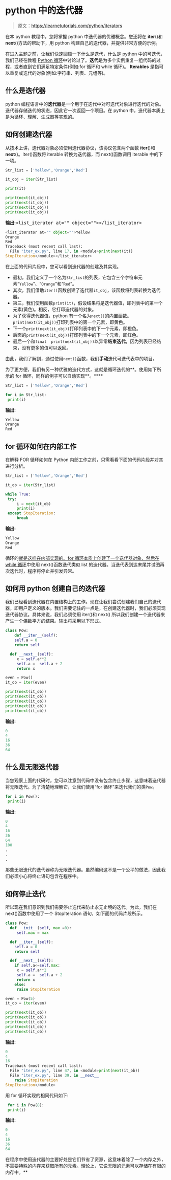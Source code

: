 # python 中的迭代器

> 原文：<https://learnetutorials.com/python/iterators>

在本 python 教程中，您将掌握 python 中迭代器的优雅概念。您还将在 __iter__()和 __next__()方法的帮助下，用 python 构建自己的迭代器，并提供非常方便的示例。

在进入主题之前，让我们快速回顾一下什么是迭代，什么是 python 中的可迭代，我们已经在教程 [Python 循环](../python/python-loop-tutorials)中讨论过了。**迭代**是为多个实例重复一组代码的过程，或者直到它们满足特定条件(例如:for 循环和 while 循环)。 **Iterables** 是指可以重复或迭代的对象(例如:字符串、列表、元组等)。

## 什么是迭代器

python 编程语言中的**迭代器**是一个用于在迭代中对可迭代对象进行迭代的对象。迭代器存储迭代的状态，因此它一次返回一个项目。在 python 中，迭代器本质上是为循环、理解、生成器等实现的。

## 如何创建迭代器

从技术上讲，迭代器对象必须使用迭代器协议，该协议包含两个函数 __iter__()和 __next__()。iter()函数将 iterable 转换为迭代器，而 next()函数调用 iterable 中的下一项。

```py
Str_list = ['Yellow','Orange','Red']

it_obj = iter(Str_list)

print(it)

print(next(it_obj))
print(next(it_obj))
print(next(it_obj))
print(next(it_obj)) 

```

**输出:**<samp><list_iterator at="" object=""></list_iterator></samp>

```py
<list_iterator at="" object="">Yellow
Orange
Red
Traceback (most recent call last):
  File "iter_ex.py", line 17, in <module>print(next(it))
StopIteration</module></list_iterator> 
```

在上面的代码片段中，您可以看到迭代器的创建及其实现。

*   最初，我们定义了一个名为`Str_list`的列表，它包含三个字符串元素“`Yellow`”、“`Orange`”和“`Red`”。
*   其次，我们借助`iter()`函数创建了迭代器`it_obj`，该函数将列表转换为迭代器。
*   第三，我们使用函数`print(it)`，假设结果将是迭代器值，即列表中的第一个元素(黄色)。相反，它打印迭代器的对象。
*   为了获得迭代器值，python 有一个名为`next()`的内置函数。`print(next(it_obj))`打印列表中的第一个元素，即黄色。
*   下一个`print(next(it_obj))`打印列表中的下一个元素，即橙色。
*   后面的`print(next(it_obj))`打印列表中的下一个元素，即红色。
*   最后一个和`final  print(next(it_obj))`以异常**结束迭代**，因为列表已经结束，没有更多的值可以返回。

由此，我们了解到，通过使用`next()`函数，我们**手动**迭代可迭代表中的项目。

为了更方便，我们有另一种优雅的迭代方式，这就是循环迭代的**。使用如下所示的 for 循环，同样的例子可以自动实现**。****

```py
Str_list = ['Yellow','Orange','Red']

for i in Str_list:
 print(i) 

```

**输出:**

```py
Yellow
Orange
Red 
```

## for 循环如何在内部工作

在解释 FOR 循环如何在 Python 内部工作之前，只需看看下面的代码片段并对其进行分析。

```py
Str_list = ['Yellow','Orange','Red']

it_ob = iter(Str_list)

while True:
 try:
     i = next(it_ob)
     print(i)
 except StopIteration:
     break 

```

**输出:**

```py
Yellow
Orange
Red 
```

循环的[就是这样在内部实现的。for 循环本质上创建了一个迭代器对象，然后在](../python/python-loop-tutorials#for) [while 循环](../python/python-loop-tutorials#while)中使用 next()函数迭代类似 list 的迭代器。当迭代表到达末尾并试图再次迭代时，程序将停止并引发异常。

## 如何用 python 创建自己的迭代器

我们已经看到迭代器在内置结构上的工作。现在让我们尝试创建我们自己的迭代器，即用户定义的版本。我们需要记住的一点是，在创建迭代器时，我们必须实现迭代器协议。具体来说，我们必须使用 iter()和 next()
所以我们创建一个迭代器来产生一个偶数平方的结果。输出将采用以下形式。

```py
class Pow:
    def __iter__(self):
    self.a = 0
    return self

  def __next__(self):
     x = self.a**2
     self.a =  self.a + 2
     return x

even = Pow()
it_ob = iter(even)

print(next(it_ob))
print(next(it_ob))
print(next(it_ob))
print(next(it_ob))
print(next(it_ob)) 

```

**输出:**

```py
0
4
16
36
64 
```

## 什么是无限迭代器

当您观察上面的代码时，您可以注意到代码中没有包含终止步骤，这意味着迭代器将无限迭代。为了清楚地理解它，让我们使用“for 循环”来迭代我们的类`Pow`。

```py
for i in Pow():
 print(i) 

```

**输出:**

```py
0
4
16
36
64
100
.
.
. 
```

那些无限迭代的迭代器称为无限迭代器。虽然编码这不是一个公平的做法，因此我们必须小心将终止语句包含在程序中。

## 如何停止迭代

所以现在我们意识到我们需要停止迭代来防止永无止境的迭代。为此，我们在 next()函数中使用了一个 StopIteration 语句，如下面的代码片段所示。

```py
class Pow:
  def __init__(self, max =0):
     self.max = max

  def __iter__(self):
    self.a = 0
    return self

  def __next__(self):
    if self.a<=self.max:
     x = self.a**2
     self.a =  self.a + 2
     return x
    else:
     raise StopIteration

even = Pow(5)
it_ob = iter(even)

print(next(it_ob))
print(next(it_ob))
print(next(it_ob))
print(next(it_ob))
print(next(it_ob)) 

```

**输出:**

```py
0
4
16
Traceback (most recent call last):
  File "iter_ex.py", line 47, in <module>print(next(it_ob))
  File "iter_ex.py", line 39, in __next__
    raise StopIteration
StopIteration</module> 
```

用 for 循环实现的相同代码如下:

```py
 for i in Pow(8):
 print(i) 

```

**输出:**

```py
0
4
16
36
64 
```

在程序中使用迭代器的主要好处是它们节省了资源，这意味着除了一个内存之外，不需要特殊的内存来获取所有的元素。理论上，它说无限的元素可以存储在有限的内存中。**